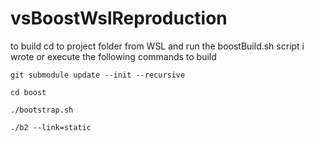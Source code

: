 # vsBoostWslReproduction
 
to build cd to project folder from WSL and run the boostBuild.sh script i wrote or execute the following commands to build

```
git submodule update --init --recursive

cd boost

./bootstrap.sh

./b2 --link=static
```